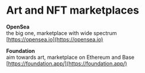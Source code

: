 # Art and NFT marketplaces

**OpenSea**\
the big one, marketplace with wide spectrum\
[https://opensea.io](https://opensea.io)



**Foundation**\
aim towards art, marketplace on Ethereum and Base\
[https://foundation.app/](https://foundation.app/)

